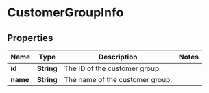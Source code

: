 
# CustomerGroupInfo

## Properties
Name | Type | Description | Notes
------------ | ------------- | ------------- | -------------
**id** | **String** | The ID of the customer group. | 
**name** | **String** | The name of the customer group. | 



